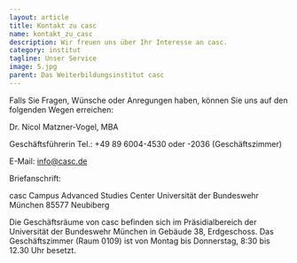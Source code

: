 ```yaml
---
layout: article
title: Kontakt zu casc
name: kontakt_zu_casc
description: Wir freuen uns über Ihr Interesse an casc. 
category: institut
tagline: Unser Service
image: 5.jpg
parent: Das Weiterbildungsinstitut casc
---
```


Falls Sie Fragen, Wünsche oder Anregungen haben, können Sie uns auf den folgenden Wegen erreichen:

Dr. Nicol Matzner-Vogel, MBA

Geschäftsführerin
Tel.: +49 89 6004-4530 oder -2036 (Geschäftszimmer)

E-Mail:  info@casc.de

Briefanschrift:

casc
Campus Advanced Studies Center
Universität der Bundeswehr München
85577 Neubiberg

Die Geschäftsräume von casc befinden sich im Präsidialbereich der Universität der Bundeswehr München in Gebäude 38, Erdgeschoss. Das Geschäftszimmer (Raum 0109) ist von Montag bis Donnerstag, 8:30 bis 12.30 Uhr besetzt.